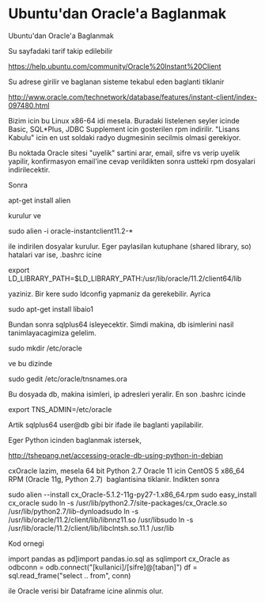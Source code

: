 # Ubuntu'dan Oracle'a Baglanmak


Ubuntu'dan Oracle'a Baglanmak




Su sayfadaki tarif takip edilebilir

https://help.ubuntu.com/community/Oracle%20Instant%20Client

Su adrese girilir ve baglanan sisteme tekabul eden baglanti tiklanir

http://www.oracle.com/technetwork/database/features/instant-client/index-097480.html

Bizim icin bu Linux x86-64 idi mesela. Buradaki listelenen seyler icinde Basic, SQL*Plus, JDBC Supplement icin gosterilen rpm indirilir. "Lisans Kabulu" icin en ust soldaki radyo dugmesinin secilmis olmasi gerekiyor. 

Bu noktada Oracle sitesi "uyelik" sartini arar, email, sifre vs verip uyelik yapilir, konfirmasyon email'ine cevap verildikten sonra ustteki rpm dosyalari indirilecektir.

Sonra 

apt-get install alien

kurulur ve

sudo alien -i oracle-instantclient11.2-*

ile indirilen dosyalar kurulur. Eger paylasilan kutuphane (shared library, so) hatalari var ise, .bashrc icine 

export LD_LIBRARY_PATH=$LD_LIBRARY_PATH:/usr/lib/oracle/11.2/client64/lib

yaziniz. Bir kere sudo ldconfig yapmaniz da gerekebilir. Ayrica

sudo apt-get install libaio1

Bundan sonra sqlplus64 isleyecektir. Simdi makina, db isimlerini nasil tanimlayacagimiza gelelim.

sudo mkdir /etc/oracle

ve bu dizinde

sudo gedit /etc/oracle/tnsnames.ora

Bu dosyada db, makina isimleri, ip adresleri yeralir. En son .bashrc icinde

export TNS_ADMIN=/etc/oracle

Artik sqlplus64 user@db gibi bir ifade ile baglanti yapilabilir.

Eger Python icinden baglanmak istersek,

http://tshepang.net/accessing-oracle-db-using-python-in-debian

cxOracle lazim, mesela 64 bit Python 2.7 Oracle 11 icin CentOS 5 x86_64 RPM (Oracle 11g, Python 2.7)  baglantisina tiklanir. Indikten sonra

sudo alien --install cx_Oracle-5.1.2-11g-py27-1.x86_64.rpm
sudo easy_install cx_oracle
sudo ln -s /usr/lib/python2.7/site-packages/cx_Oracle.so /usr/lib/python2.7/lib-dynloadsudo ln -s /usr/lib/oracle/11.2/client/lib/libnnz11.so /usr/libsudo ln -s /usr/lib/oracle/11.2/client/lib/libclntsh.so.11.1 /usr/lib

Kod ornegi

import pandas as pd]import pandas.io.sql as sqlimport cx_Oracle as odbconn = odb.connect("[kullanici]/[sifre]@[taban]")
df = sql.read_frame("select .. from", conn)

ile Oracle verisi bir Dataframe icine alinmis olur.





